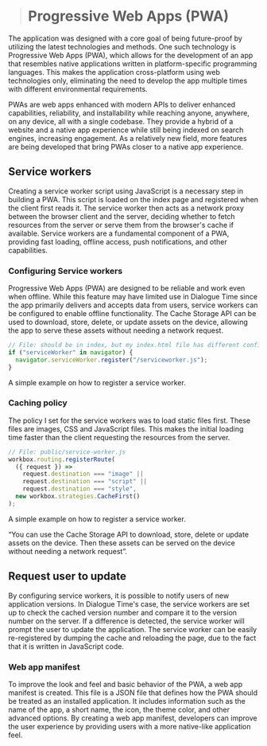 > # Progressive Web Apps (PWA)

The application was designed with a core goal of being future-proof by utilizing the latest technologies and methods. One such technology is Progressive Web Apps (PWA), which allows for the development of an app that resembles native applications written in platform-specific programming languages. This makes the application cross-platform using web technologies only, eliminating the need to develop the app multiple times with different environmental requirements.

PWAs are web apps enhanced with modern APIs to deliver enhanced capabilities, reliability, and installability while reaching anyone, anywhere, on any device, all with a single codebase. They provide a hybrid of a website and a native app experience while still being indexed on search engines, increasing engagement. As a relatively new field, more features are being developed that bring PWAs closer to a native app experience.

## Service workers

Creating a service worker script using JavaScript is a necessary step in building a PWA. This script is loaded on the index page and registered when the client first reads it. The service worker then acts as a network proxy between the browser client and the server, deciding whether to fetch resources from the server or serve them from the browser's cache if available. Service workers are a fundamental component of a PWA, providing fast loading, offline access, push notifications, and other capabilities.

### Configuring Service workers

Progressive Web Apps (PWA) are designed to be reliable and work even when offline. While this feature may have limited use in Dialogue Time since the app primarily delivers and accepts data from users, service workers can be configured to enable offline functionality. The Cache Storage API can be used to download, store, delete, or update assets on the device, allowing the app to serve these assets without needing a network request.

```js
// File: should be in index, but my index.html file has different configurations
if ("serviceWorker" in navigator) {
  navigator.serviceWorker.register("/serviceworker.js");
}
```

A simple example on how to register a service worker.

### Caching policy

The policy I set for the service workers was to load static files first. These files are images, CSS and JavaScript
files. This makes the initial loading time faster than the client requesting the resources from the server.

```js
// File: public/service-worker.js
workbox.routing.registerRoute(
  ({ request }) =>
    request.destination === "image" ||
    request.destination === "script" ||
    request.destination === "style",
  new workbox.strategies.CacheFirst()
);
```

A simple example on how to register a service worker.

“You can use the Cache Storage API to download, store, delete or update assets on the device. Then these assets
can be served on the device without needing a network request”.

## Request user to update

By configuring service workers, it is possible to notify users of new application versions. In Dialogue Time's case, the service workers are set up to check the cached version number and compare it to the version number on the server. If a difference is detected, the service worker will prompt the user to update the application. The service worker can be easily re-registered by dumping the cache and reloading the page, due to the fact that it is written in JavaScript code.

### Web app manifest

To improve the look and feel and basic behavior of the PWA, a web app manifest is created. This file is a JSON file that defines how the PWA should be treated as an installed application. It includes information such as the name of the app, a short name, the icon, the theme color, and other advanced options. By creating a web app manifest, developers can improve the user experience by providing users with a more native-like application feel.
